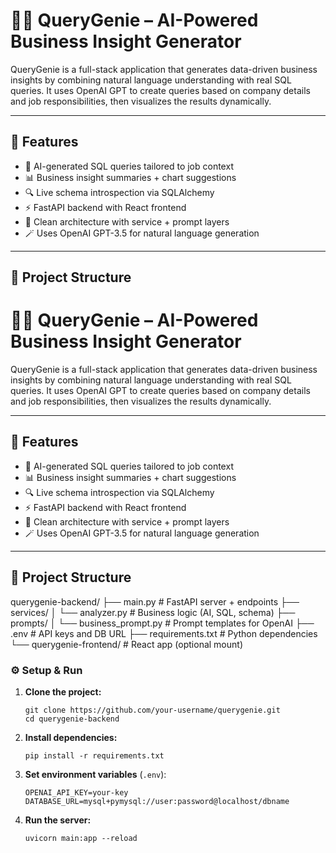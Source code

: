 
# 🧞‍♂️ QueryGenie – AI-Powered Business Insight Generator

QueryGenie is a full-stack application that generates data-driven business insights by combining natural language understanding with real SQL queries. It uses OpenAI GPT to create queries based on company details and job responsibilities, then visualizes the results dynamically.

---

## 🚀 Features

- 🧠 AI-generated SQL queries tailored to job context
- 📊 Business insight summaries + chart suggestions
- 🔍 Live schema introspection via SQLAlchemy
- ⚡ FastAPI backend with React frontend
- 🔐 Clean architecture with service + prompt layers
- 🪄 Uses OpenAI GPT-3.5 for natural language generation

---

## 📂 Project Structure

# 🧞‍♂️ QueryGenie – AI-Powered Business Insight Generator

QueryGenie is a full-stack application that generates data-driven business insights by combining natural language understanding with real SQL queries. It uses OpenAI GPT to create queries based on company details and job responsibilities, then visualizes the results dynamically.

---

## 🚀 Features

- 🧠 AI-generated SQL queries tailored to job context
- 📊 Business insight summaries + chart suggestions
- 🔍 Live schema introspection via SQLAlchemy
- ⚡ FastAPI backend with React frontend
- 🔐 Clean architecture with service + prompt layers
- 🪄 Uses OpenAI GPT-3.5 for natural language generation

---

## 📂 Project Structure

querygenie-backend/
├── main.py                # FastAPI server + endpoints
├── services/
│   └── analyzer.py        # Business logic (AI, SQL, schema)
├── prompts/
│   └── business_prompt.py # Prompt templates for OpenAI
├── .env                   # API keys and DB URL
├── requirements.txt       # Python dependencies
└── querygenie-frontend/   # React app (optional mount)


### ⚙️ Setup & Run

1. **Clone the project:**

   ```
   git clone https://github.com/your-username/querygenie.git
   cd querygenie-backend
   ```
2. **Install dependencies:**

   ```
   pip install -r requirements.txt
   ```
3. **Set environment variables** (`.env`):

   ```
   OPENAI_API_KEY=your-key
   DATABASE_URL=mysql+pymysql://user:password@localhost/dbname
   ```
4. **Run the server:**

   ```
   uvicorn main:app --reload
   ```
